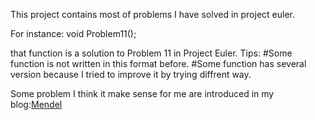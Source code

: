 ﻿This project contains most of problems I have solved in project euler.

For instance:
void Problem11();

that function is a solution to Problem 11 in Project Euler.
Tips:
#Some function is not written in this format before.
#Some function has several version because I tried to improve it by trying diffrent way.

Some problem I think it make sense for me are introduced in my blog:[Mendel](http://mende.ml/)